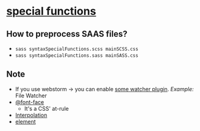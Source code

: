 # [special functions](https://sass-lang.com/documentation/special-functions/)

## How to preprocess SAAS files?
* `sass syntaxSpecialFunctions.scss mainSCSS.css`
* `sass syntaxSpecialFunctions.sass mainSASS.css`

## Note
* If you use webstorm -> you can enable [some watcher plugin](https://www.jetbrains.com/help/webstorm/transpiling-sass-less-and-scss-to-css.html). _Example:_ File Watcher
* [@font-face](https://developer.mozilla.org/en-US/docs/Web/CSS/@font-face)
  * It's a CSS' at-rule
* [Interpolation](https://sass-lang.com/documentation/interpolation/)
* [element](https://developer.mozilla.org/en-US/docs/Web/CSS/element)
